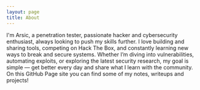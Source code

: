 ```yaml
---
layout: page
title: About
---
```


I'm Arsic, a penetration tester, passionate hacker and cybersecurity enthusiast, always looking to push my skills further. I love building and sharing tools, competing on Hack The Box, and constantly learning new ways to break and secure systems. Whether I’m diving into vulnerabilities, automating exploits, or exploring the latest security research, my goal is simple — get better every day and share what I learn with the community. On this GitHub Page site you can find some of my notes, writeups and projects!